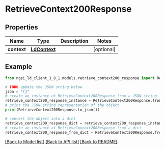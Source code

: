 # RetrieveContext200Response


## Properties

Name | Type | Description | Notes
------------ | ------------- | ------------- | -------------
**context** | [**LdContext**](LdContext.md) |  | [optional] 

## Example

```python
from ngsi_ld_client_1_8_1.models.retrieve_context200_response import RetrieveContext200Response

# TODO update the JSON string below
json = "{}"
# create an instance of RetrieveContext200Response from a JSON string
retrieve_context200_response_instance = RetrieveContext200Response.from_json(json)
# print the JSON string representation of the object
print(RetrieveContext200Response.to_json())

# convert the object into a dict
retrieve_context200_response_dict = retrieve_context200_response_instance.to_dict()
# create an instance of RetrieveContext200Response from a dict
retrieve_context200_response_from_dict = RetrieveContext200Response.from_dict(retrieve_context200_response_dict)
```
[[Back to Model list]](../README.md#documentation-for-models) [[Back to API list]](../README.md#documentation-for-api-endpoints) [[Back to README]](../README.md)


